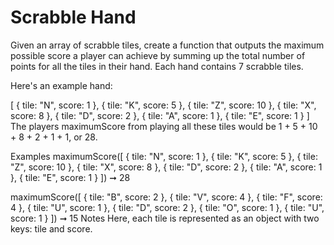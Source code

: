 # Scrabble Hand

Given an array of scrabble tiles, create a function that outputs the maximum possible score a player can achieve by summing up the total number of points for all the tiles in their hand. Each hand contains 7 scrabble tiles.

Here's an example hand:

[
{ tile: "N", score: 1 },
{ tile: "K", score: 5 },
{ tile: "Z", score: 10 },
{ tile: "X", score: 8 },
{ tile: "D", score: 2 },
{ tile: "A", score: 1 },
{ tile: "E", score: 1 }
]
The players maximumScore from playing all these tiles would be 1 + 5 + 10 + 8 + 2 + 1 + 1, or 28.

Examples
maximumScore([
{ tile: "N", score: 1 },
{ tile: "K", score: 5 },
{ tile: "Z", score: 10 },
{ tile: "X", score: 8 },
{ tile: "D", score: 2 },
{ tile: "A", score: 1 },
{ tile: "E", score: 1 }
]) ➞ 28

maximumScore([
{ tile: "B", score: 2 },
{ tile: "V", score: 4 },
{ tile: "F", score: 4 },
{ tile: "U", score: 1 },
{ tile: "D", score: 2 },
{ tile: "O", score: 1 },
{ tile: "U", score: 1 }
]) ➞ 15
Notes
Here, each tile is represented as an object with two keys: tile and score.
